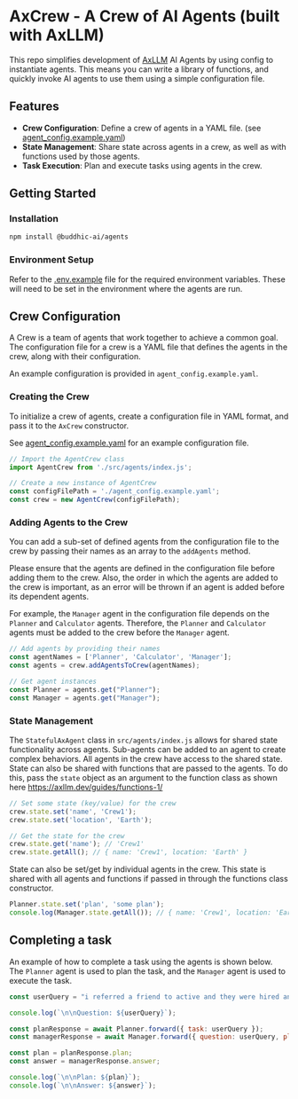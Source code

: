 # AxCrew - A Crew of AI Agents (built with AxLLM)

This repo simplifies development of [AxLLM](https://axllm.dev) AI Agents by using config to instantiate agents. This means you can write a library of functions, and quickly invoke AI agents to use them using a simple configuration file.

## Features
- **Crew Configuration**: Define a crew of agents in a YAML file. (see [agent_config.example.yaml](agent_config.example.yaml))
- **State Management**: Share state across agents in a crew, as well as with functions used by those agents.
- **Task Execution**: Plan and execute tasks using agents in the crew.

## Getting Started

### Installation
```bash
npm install @buddhic-ai/agents
```

### Environment Setup
Refer to the [.env.example](.env.example) file for the required environment variables. These will need to be set in the environment where the agents are run.

## Crew Configuration
A Crew is a team of agents that work together to achieve a common goal. The configuration file for a crew is a YAML file that defines the agents in the crew, along with their configuration.

An example configuration is provided in `agent_config.example.yaml`. 

### Creating the Crew
To initialize a crew of agents, create a configuration file in YAML format, and pass it to the `AxCrew` constructor.

See [agent_config.example.yaml](agent_config.example.yaml) for an example configuration file.

```javascript
// Import the AgentCrew class
import AgentCrew from './src/agents/index.js';

// Create a new instance of AgentCrew
const configFilePath = './agent_config.example.yaml';
const crew = new AgentCrew(configFilePath);
```

### Adding Agents to the Crew
You can add a sub-set of defined agents from the configuration file to the crew by passing their names as an array to the `addAgents` method.

Please ensure that the agents are defined in the configuration file before adding them to the crew. Also, the order in which the agents are added to the crew is important, as an error will be thrown if an agent is added before its dependent agents.

For example, the `Manager` agent in the configuration file depends on the `Planner` and `Calculator` agents. Therefore, the `Planner` and `Calculator` agents must be added to the crew before the `Manager` agent.

```javascript
// Add agents by providing their names
const agentNames = ['Planner', 'Calculator', 'Manager'];
const agents = crew.addAgentsToCrew(agentNames);

// Get agent instances
const Planner = agents.get("Planner");
const Manager = agents.get("Manager");
```

### State Management

The `StatefulAxAgent` class in `src/agents/index.js` allows for shared state functionality across agents. Sub-agents can be added to an agent to create complex behaviors. All agents in the crew have access to the shared state. State can also be shared with functions that are passed to the agents. To do this, pass the `state` object as an argument to the function class as shown here https://axllm.dev/guides/functions-1/


```javascript
// Set some state (key/value) for the crew
crew.state.set('name', 'Crew1');
crew.state.set('location', 'Earth');

// Get the state for the crew
crew.state.get('name'); // 'Crew1'
crew.state.getAll(); // { name: 'Crew1', location: 'Earth' }
``` 

State can also be set/get by individual agents in the crew. This state is shared with all agents and functions if passed in through the functions class constructor.

```javascript
Planner.state.set('plan', 'some plan'); 
console.log(Manager.state.getAll()); // { name: 'Crew1', location: 'Earth', plan: 'some plan' }
```

## Completing a task

An example of how to complete a task using the agents is shown below. The `Planner` agent is used to plan the task, and the `Manager` agent is used to execute the task.

```javascript
const userQuery = "i referred a friend to active and they were hired and started work on 1st july. But i did not receive my referral bonus. what amount should i have received?";

console.log(`\n\nQuestion: ${userQuery}`);

const planResponse = await Planner.forward({ task: userQuery });
const managerResponse = await Manager.forward({ question: userQuery, plan: planResponse.plan });

const plan = planResponse.plan;
const answer = managerResponse.answer;

console.log(`\n\nPlan: ${plan}`);
console.log(`\n\nAnswer: ${answer}`);
```
